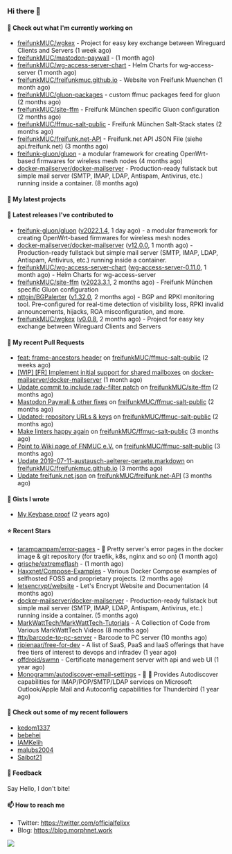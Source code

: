 ### Hi there 👋

#### 👷 Check out what I'm currently working on

- [freifunkMUC/wgkex](https://github.com/freifunkMUC/wgkex) - Project for easy key exchange between Wireguard Clients and Servers (1 week ago)
- [freifunkMUC/mastodon-paywall](https://github.com/freifunkMUC/mastodon-paywall) -  (1 month ago)
- [freifunkMUC/wg-access-server-chart](https://github.com/freifunkMUC/wg-access-server-chart) - Helm Charts for wg-access-server (1 month ago)
- [freifunkMUC/freifunkmuc.github.io](https://github.com/freifunkMUC/freifunkmuc.github.io) - Website von Freifunk Muenchen (1 month ago)
- [freifunkMUC/gluon-packages](https://github.com/freifunkMUC/gluon-packages) - custom ffmuc packages feed for gluon (2 months ago)
- [freifunkMUC/site-ffm](https://github.com/freifunkMUC/site-ffm) - Freifunk München specific Gluon configuration (2 months ago)
- [freifunkMUC/ffmuc-salt-public](https://github.com/freifunkMUC/ffmuc-salt-public) - Freifunk München Salt-Stack states (2 months ago)
- [freifunkMUC/freifunk.net-API](https://github.com/freifunkMUC/freifunk.net-API) - Freifunk.net API JSON File (siehe api.freifunk.net) (3 months ago)
- [freifunk-gluon/gluon](https://github.com/freifunk-gluon/gluon) - a modular framework for creating OpenWrt-based firmwares for wireless mesh nodes (4 months ago)
- [docker-mailserver/docker-mailserver](https://github.com/docker-mailserver/docker-mailserver) - Production-ready fullstack but simple mail server (SMTP, IMAP, LDAP, Antispam, Antivirus, etc.) running inside a container. (8 months ago)

#### 🌱 My latest projects


#### 🔭 Latest releases I've contributed to

- [freifunk-gluon/gluon](https://github.com/freifunk-gluon/gluon) ([v2022.1.4](https://github.com/freifunk-gluon/gluon/releases/tag/v2022.1.4), 1 day ago) - a modular framework for creating OpenWrt-based firmwares for wireless mesh nodes
- [docker-mailserver/docker-mailserver](https://github.com/docker-mailserver/docker-mailserver) ([v12.0.0](https://github.com/docker-mailserver/docker-mailserver/releases/tag/v12.0.0), 1 month ago) - Production-ready fullstack but simple mail server (SMTP, IMAP, LDAP, Antispam, Antivirus, etc.) running inside a container.
- [freifunkMUC/wg-access-server-chart](https://github.com/freifunkMUC/wg-access-server-chart) ([wg-access-server-0.11.0](https://github.com/freifunkMUC/wg-access-server-chart/releases/tag/wg-access-server-0.11.0), 1 month ago) - Helm Charts for wg-access-server
- [freifunkMUC/site-ffm](https://github.com/freifunkMUC/site-ffm) ([v2023.3.1](https://github.com/freifunkMUC/site-ffm/releases/tag/v2023.3.1), 2 months ago) - Freifunk München specific Gluon configuration
- [nttgin/BGPalerter](https://github.com/nttgin/BGPalerter) ([v1.32.0](https://github.com/nttgin/BGPalerter/releases/tag/v1.32.0), 2 months ago) - BGP and RPKI monitoring tool. Pre-configured for real-time detection of visibility loss, RPKI invalid announcements, hijacks, ROA misconfiguration, and more.
- [freifunkMUC/wgkex](https://github.com/freifunkMUC/wgkex) ([v0.0.8](https://github.com/freifunkMUC/wgkex/releases/tag/v0.0.8), 2 months ago) - Project for easy key exchange between Wireguard Clients and Servers

#### 🔨 My recent Pull Requests

- [feat: frame-ancestors header](https://github.com/freifunkMUC/ffmuc-salt-public/pull/123) on [freifunkMUC/ffmuc-salt-public](https://github.com/freifunkMUC/ffmuc-salt-public) (2 weeks ago)
- [[WIP] [FR] Implement initial support for shared mailboxes](https://github.com/docker-mailserver/docker-mailserver/pull/3239) on [docker-mailserver/docker-mailserver](https://github.com/docker-mailserver/docker-mailserver) (1 month ago)
- [Update commit to include radv-filter patch](https://github.com/freifunkMUC/site-ffm/pull/232) on [freifunkMUC/site-ffm](https://github.com/freifunkMUC/site-ffm) (2 months ago)
- [Mastodon Paywall &amp; other fixes](https://github.com/freifunkMUC/ffmuc-salt-public/pull/121) on [freifunkMUC/ffmuc-salt-public](https://github.com/freifunkMUC/ffmuc-salt-public) (2 months ago)
- [Updated: repository URLs &amp; keys](https://github.com/freifunkMUC/ffmuc-salt-public/pull/120) on [freifunkMUC/ffmuc-salt-public](https://github.com/freifunkMUC/ffmuc-salt-public) (2 months ago)
- [Make linters happy again](https://github.com/freifunkMUC/ffmuc-salt-public/pull/119) on [freifunkMUC/ffmuc-salt-public](https://github.com/freifunkMUC/ffmuc-salt-public) (3 months ago)
- [Point to Wiki page of FNMUC e.V.](https://github.com/freifunkMUC/ffmuc-salt-public/pull/118) on [freifunkMUC/ffmuc-salt-public](https://github.com/freifunkMUC/ffmuc-salt-public) (3 months ago)
- [Update 2019-07-11-austausch-aelterer-geraete.markdown](https://github.com/freifunkMUC/freifunkmuc.github.io/pull/347) on [freifunkMUC/freifunkmuc.github.io](https://github.com/freifunkMUC/freifunkmuc.github.io) (3 months ago)
- [Update freifunk.net.json](https://github.com/freifunkMUC/freifunk.net-API/pull/22) on [freifunkMUC/freifunk.net-API](https://github.com/freifunkMUC/freifunk.net-API) (3 months ago)

#### 📓 Gists I wrote

- [My Keybase proof](https://gist.github.com/69863960a08efeb03ad576ccaf93d880) (2 years ago)

#### ⭐ Recent Stars

- [tarampampam/error-pages](https://github.com/tarampampam/error-pages) - 🚧 Pretty server&#39;s error pages in the docker image &amp; git repository (for traefik, k8s, nginx and so on) (1 month ago)
- [grische/extremeflash](https://github.com/grische/extremeflash) -  (1 month ago)
- [Haxxnet/Compose-Examples](https://github.com/Haxxnet/Compose-Examples) - Various Docker Compose examples of selfhosted FOSS and proprietary projects. (2 months ago)
- [letsencrypt/website](https://github.com/letsencrypt/website) - Let&#39;s Encrypt Website and Documentation (4 months ago)
- [docker-mailserver/docker-mailserver](https://github.com/docker-mailserver/docker-mailserver) - Production-ready fullstack but simple mail server (SMTP, IMAP, LDAP, Antispam, Antivirus, etc.) running inside a container. (5 months ago)
- [MarkWattTech/MarkWattTech-Tutorials](https://github.com/MarkWattTech/MarkWattTech-Tutorials) - A Collection of Code from Various MarkWattTech Videos (8 months ago)
- [fttx/barcode-to-pc-server](https://github.com/fttx/barcode-to-pc-server) - Barcode to PC server (10 months ago)
- [ripienaar/free-for-dev](https://github.com/ripienaar/free-for-dev) - A list of SaaS, PaaS and IaaS offerings that have free tiers of interest to devops and infradev (1 year ago)
- [offdroid/swmn](https://github.com/offdroid/swmn) - Certificate management server with api and web UI (1 year ago)
- [Monogramm/autodiscover-email-settings](https://github.com/Monogramm/autodiscover-email-settings) - :whale: :wrench: Provides Autodiscover capabilities for IMAP/POP/SMTP/LDAP services on Microsoft Outlook/Apple Mail and Autoconfig capabilities for Thunderbird (1 year ago)

#### 👯 Check out some of my recent followers

- [kedom1337](https://github.com/kedom1337)
- [bebehei](https://github.com/bebehei)
- [IAMKelih](https://github.com/IAMKelih)
- [malubs2004](https://github.com/malubs2004)
- [Saibot21](https://github.com/Saibot21)

#### 💬 Feedback

Say Hello, I don't bite!

#### 📫 How to reach me

- Twitter: https://twitter.com/officialfelixx
- Blog: https://blog.morphnet.work

<img align="left" src="https://github-readme-stats.vercel.app/api?username=GoliathLabs&show_icons=true&hide_border=true&layout=compact&theme=chartreuse-dark&hide_rank=true&include_all_commits=true&bg_color=0d1117" />

